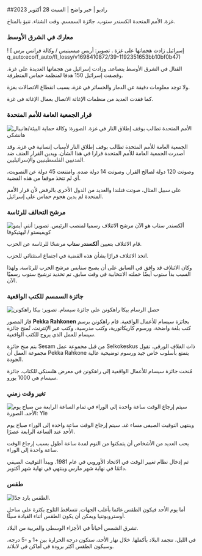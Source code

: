 ##راديو \| خبر واضح \| السبت 28 أكتوبر 2023

غزة. الأمم المتحدة الكسندر ستوب. جائزة السمسم. وقت الشتاء. تنبؤ بالمناخ.

### معارك في الشرق الأوسط

! [ إسرائيل زادت هجماتها على غزة . تصوير: أريس ميسينيس / وكالة فرانس برس q_auto:eco/f_auto/fl_lossy/v1698410872/39-1192351653bb10bf0b47)

القتال في الشرق الأوسط يتصاعد. وزادت إسرائيل من هجماتها العديدة على غزة. وقصفت إسرائيل 150 هدفا لمنظمة حماس المتطرفة.

ولا توجد معلومات دقيقة عن الدمار والخسائر في غزة، بسبب انقطاع الاتصالات بغزة.

كما فقدت العديد من منظمات الإغاثة الاتصال بعمال الإغاثة في غزة.

### قرار الجمعية العامة للأمم المتحدة

![الأمم المتحدة تطالب بوقف إطلاق النار في غزة. الصورة: وكالة حماية البيئة/هانيبال هانشكي](https://images.cdn.yle.fi/image/upload/c_crop,h_3150,w_5600,x_0,y_268/ar_1.7777777777777777,c_fill,g_faces,h_675,w_1200/dpr_1.0/q_auto:eco/f_auto/fl_lossy/v1698499380/39-1192714653d0ab7d4d4c)

الجمعية العامة للأمم المتحدة تطالب بوقف إطلاق النار لأسباب إنسانية في غزة. وقد أصدرت الجمعية العامة للأمم المتحدة قرارا في هذا الشأن. ويدين القرار العنف ضد المدنيين الفلسطينيين والإسرائيليين.

وصوتت 120 دولة لصالح القرار. وصوتت 14 دولة ضده. وامتنعت 45 دولة عن التصويت، أي لم تتخذ موقفا من هذه القضية.

على سبيل المثال، صوتت فنلندا والعديد من الدول الأخرى بالرفض لأن قرار الأمم المتحدة لم يدين هجوم حماس على إسرائيل.

### مرشح التحالف للرئاسة

![ألكسندر ستاب هو الآن مرشح الائتلاف رسميا لمنصب الرئيس. تصوير: أنتي أيمو كويفيستو / ليهتيكوفا](https://images.cdn.yle.fi/image/upload/c_crop,h_2880,w_5120,x_0,y_287/ar_1.7777777777777777,c_fill,g_faces,h_675,w_1200/dpr_1.0/q_auto:eco/f_auto/fl_lossy/v1698494219/39-1192698653cf6c267686)

قام الائتلاف بتعيين **ألكسندر ستاب** مرشحًا للرئاسة عن الحزب.

اتخذ الائتلاف قرارًا بشأن هذه القضية في اجتماع استثنائي للحزب.

وكان الائتلاف قد وافق في السابق على أن يصبح ستابس مرشح الحزب للرئاسة. ولهذا السبب بدأ ستوب أيضًا حملته الانتخابية في وقت سابق. تم تحديد ترشيح ستوب رسميًا الآن.

### جائزة السمسم للكتب الواقعية

![حصل الرسام بيكا راهكونن على جائزة سيسام. تصوير: بيكا راهكونن](https://images.cdn.yle.fi/image/upload/c_crop,h_861,w_1531,x_2,y_65/ar_1.7777777777777777,c_fill,g_faces,h_675,w_1200/dpr_1.0/q_auto:إيكو/f_auto/fl_lossy/v1698504762/39-1192741653d1f5e2611a)

فاز المصور **Pekka Rahkonen** بجائزة سيسام للأعمال الواقعية. قام راهكونن برسم كتب بلغة واضحة، ورسوم كاريكاتورية، وكتب مدرسية، وكتب عبر الإنترنت. تُمنح جائزة سيسام للعمل الذي يروج للكتب الواقعية.

يتم منح جائزة Sesam من قبل مجموعة عمل Selkokeskus ذات الغلاف الورقي. تقول مجموعة العمل أن Pekka Rahkone يتمتع بأسلوب خاص جيد ورسوم توضيحية عالية الجودة.

مُنحت جائزة سيسام للأعمال الواقعية إلى راهكونن في معرض هلسنكي للكتاب. جائزة سيسام هي 1000 يورو.

### تغير وقت زمني

![سيتم إرجاع الوقت ساعة واحدة إلى الوراء في تمام الساعة الرابعة من صباح يوم الأحد. الصورة: Yle](https://images.cdn.yle.fi/image/upload/c_crop,h_900,w_1600,x_0,y_0/ar_1.7777777777777777,c_fill,g_faces,h_675,w_1200/dpr_1.0/q_auto:eco/f_auto/fl_lossy/v1603530654/14-svyle-6142553197327452bd)

وينتهي التوقيت الصيفي مساء غد. سيتم إرجاع الوقت ساعة واحدة إلى الوراء صباح يوم الأحد عند الساعة الرابعة عصرًا.

يحب العديد من الأشخاص أن يتمكنوا من النوم لمدة ساعة أطول بسبب إرجاع الوقت ساعة واحدة إلى الوراء.

تم إدخال نظام تغيير الوقت في الاتحاد الأوروبي في عام 1981. ويبدأ التوقيت الصيفي دائمًا في نهاية شهر مارس وينتهي في نهاية شهر أكتوبر.

### طقس

![الطقس بارد جدًا.](https://images.cdn.yle.fi/image/upload/c_crop,h_1080,w_1919,x_0,y_0/ar_1.7777777777777777,c_fill,g_faces,h_675,w_1200/dpr_1.0/q_auto:eco/f_auto/fl_lossy/v1698504972/39-1192742653d20d3625ce)

أما يوم الأحد فيكون الطقس غائما بأغلب الجهات. تتساقط الثلوج بكثرة على ساحل أوستروبوتنيا ويمكن أن يكون الطقس أثناء القيادة سيئًا.

تشرق الشمس أحياناً في الأجزاء الوسطى والغربية من البلاد.

في الليل، تتجمد البلاد بأكملها. خلال نهار الأحد، ستكون درجة الحرارة بين +1 و -5 درجة، وسيكون الطقس أكثر برودة في أماكن في لابلاند.